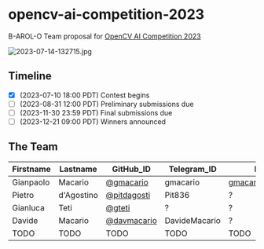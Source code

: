 # opencv-ai-competition-2023

B-AROL-O Team proposal for [OpenCV AI Competition 2023](https://www.hackster.io/contests/opencv-ai-competition-2023)

![2023-07-14-132715.jpg](assets/2023-07-14-132715.jpg)

## Timeline

* [x] (2023-07-10 18:00 PDT) Contest begins
* [ ] (2023-08-31 12:00 PDT) Preliminary submissions due
* [ ] (2023-11-30 23:59 PDT) Final submissions due
* [ ] (2023-12-21 09:00 PDT) Winners announced

## The Team

Firstname | Lastname   | GitHub_ID                                    | Telegram_ID   | Blog
----------|------------|----------------------------------------------|---------------|------------
Gianpaolo | Macario    | [@gmacario](https://github.com/gmacario)     | gmacario      | [gmacario.github.io](https://gmacario.github.io/)
Pietro    | d'Agostino | [@pitdagosti](https://github.com/gteti)      | Pit836        | ?
Gianluca  | Teti       | [@gteti](https://github.com/gteti)           | ?             | ?
Davide    | Macario    | [@davmacario](https://github.com/davmacario) | DavideMacario | ?
TODO      | TODO       | TODO                                         | TODO          | TODO

<!-- EOF -->
